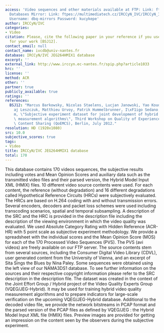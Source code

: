 ```yaml
---
access: 'Video sequences and other materials available at FTP: Link: ftp://ftp.ivc.polytech.univ-nantes.fr/JEG264HMIX1/  Qualinet
  Databases Mirror: Link: ftpes://multimediatech.cz/IRCCyN_IVC/IRCCyN_IVC_JEG264HMIX1
  Username: dbq-mirrors Password: kucykepe'
author: IRCCyN/IVC
categories:
- Video
citation: Please, cite the following paper in your reference if you use this database
  for your work [BSJ12].
contact_email: null
contact_name: ivcdb@univ-nantes.fr
database: IRCCyN/IVC JEG264HMIX1 database
excerpt: ''
external_link: http://www.irccyn.ec-nantes.fr/spip.php?article1033
hrc: ''
license: ''
method: ACR
other: ''
partner: true
publicly_available: true
ratings: ''
references:
  BSJ12: "Marcus Barkowsky, Nicolas Staelens, Lucjan Janowski, Yao Koudota, Miko\u0142\
    aj Leszczuk, Matthieu Urvoy, Patrik Hummelbrunner, I\xF1igo Sedano, Kjell Brunnstr\xF6\
    m, \"Subjective experiment dataset for joint development of hybrid video quality\
    \ measurement algorithms\", Third Workshop on Quality of Experience for Multimedia\
    \ Content Sharing (QoEMCS), Berlin, July 2012."
resolution: HD (1920x1080)
src: 10.0
subjective_scores: true
tags:
- Video
title: IRCCyN/IVC JEG264HMIX1 database
total: 170
---
```


This database contains 170 videos sequences, the subjective results including votes and Mean Opinion Scores and auxiliary data such as the transmitted video files and their parsed version, the Hybrid Model Input XML (HMIX) files. 10 different video source contents were used. For each content, the reference (without degradation) and 16 different degradations called Hypothetical Reference Circuits (HRCs) were subjectively evaluated. The HRCs are based on H.264 coding with and without transmission errors. Several encoders, decoders and packet loss schemes were used including transcoding scenarios, spatial and temporal subsampling. A description of the SRC and the HRC is provided in the description file including the description of the viewing environment in which the video quality was evaluated. We used Absolute Category Rating with Hidden Reference (ACR-HR) with 5 point scale as subjective experiment methodology. We provide a spreadsheet with the individual scores and the Mean Opinion Score (MOS) for each of the 170 Processed Video Sequences (PVS). The PVS (avi videos) are freely available on our FTP server. The source contents stem from several sources, including the Consumer Digital Video Library (CDVL), user generated content from the University of Vienna, and an excerpt of Sita Sings the Blues by Nina Paley. Some sequences were obtained using the left view of our NAMA3DS1 database. To see further information on the sources and their respective copyright information please refer to the SRC description in the description file. The dataset was created in the context of the Joint Effort Group / Hybrid project of the Video Quality Experts Group (VQEG/JEG-Hybrid). It may be used for training hybrid video quality measurement algorithms and to prepare indicators for large-scale verification on the upcoming VQEG/JEG-Hybrid database. Additional to the decoded video file, we provide the network bitstreams in PCAP format and the parsed version of the PCAP files as defined by VQEG/JEG : the Hybrid Model Input XML file (HMIX) files. Preview images are provided for getting an impression on the content seen by the observers during the subjective experiment.